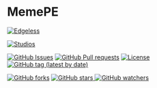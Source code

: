 # MemePE
[![Edgeless](https://img.shields.io/static/v1?label=Powered%20by&message=Edgeless&color=db2331&style=for-the-badge&logo=)](https://github.com/EdgelessPE/Edgeless)

[![Studios](https://img.shields.io/badge/Made%20by-Red%20Cookie%20Studios-orange?style=for-the-badge&logo=bilibili)](https://space.bilibili.com/490598582)

[![GitHub Issues](https://img.shields.io/github/issues/Cookie987/MemePE?logo=github&style=flat-square)](https://https://github.com/Cookie987/MemePE/issues)      [![GitHub Pull requests](https://img.shields.io/github/issues-pr/Cookie987/MemePE?logo=github&style=flat-square)](https://github.com/Cookie987/MemePE/pulls)     [![License](https://img.shields.io/static/v1?label=License&message=MPL-2.0&color=0093DD&style=flat-square&logo=Mozilla)](https://www.mozilla.org/MPL/2.0/)       [![GitHub tag (latest by date)](https://img.shields.io/github/v/tag/Cookie987/MemePE?label=Latest%20version&style=flat-square)](https://github.com/MemePE/releases)
   

[![GitHub forks](https://img.shields.io/github/forks/Cookie987/MemePE?style=social)](https://github.com/Cooie987/MemePE/fork)    [![GitHub stars](https://img.shields.io/github/stars/Cookie987/MemePE?style=social)    ![GitHub watchers](https://img.shields.io/github/watchers/Cookie987/MemePE?style=social)](https://github.com/Cookie987/MemePE/)

